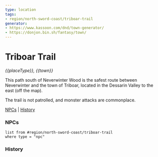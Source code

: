```yaml
---
type: location
tags: 
- region/north-sword-coast/triboar-trail
generator:
- https://www.kassoon.com/dnd/town-generator/
- https://donjon.bin.sh/fantasy/town/
---
```

# Triboar Trail
*{{placeType}}, {{town}}*

This path south of Neverwinter Wood is the safest route between Neverwinter and the town of Triboar, located in the Dessarin Valley to the east (off the map).

The trail is not patrolled, and monster attacks are commonplace.

[NPCs](#NPCs) | [History](#History)

### NPCs

```dataview
list from #region/north-sword-coast/triboar-trail
where type = "npc"
```

### History
